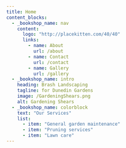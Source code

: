 ```yaml
---
title: Home
content_blocks:
  - _bookshop_name: nav
    content:
      logo: "http://placekitten.com/40/40"
      links:
        - name: About
          url: /about
        - name: Contact
          url: /contact
        - name: Gallery
          url: /gallery
  - _bookshop_name: intro
    heading: Brash Landscaping
    tagline: for Dunedin Gardens
    image: /GardeningShears.png
    alt: Gardening Shears
  - _bookshop_name: colorblock
    text: "Our Services"
    list:
      - item: "General garden maintenance"
      - item: "Pruning services"
      - item: "Lawn care"
---
```

